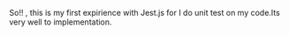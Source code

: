 So!! , this is my first expirience with  Jest.js for  I do unit test on my code.Its very well to implementation.